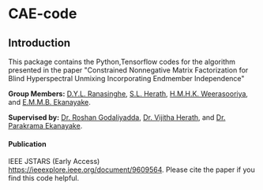 # CAE-code

## Introduction ##
This package contains the Python,Tensorflow codes for the algorithm presented in the paper
"Constrained Nonnegative Matrix Factorization for Blind Hyperspectral Unmixing Incorporating Endmember Independence"

**Group Members:** [D.Y.L. Ranasinghe](https://scholar.google.com/citations?user=sG77m5UAAAAJ&hl=en), [S.L. Herath](https://scholar.google.com/citations?user=bQVsoX0AAAAJ&hl=en), [H.M.H.K. Weerasooriya](https://scholar.google.com/citations?hl=en&user=Oo8KgJsAAAAJ), and [E.M.M.B. Ekanayake](https://scholar.google.com/citations?user=_mg-y68AAAAJ&hl=en).

**Supervised by:** [Dr. Roshan Godaliyadda](https://scholar.google.com/citations?user=6_XOJbsAAAAJ&hl=en), [Dr. Vijitha Herath](https://scholar.google.com/citations?user=f5h5ByUAAAAJ&hl=en), and [Dr. Parakrama Ekanayake](https://scholar.google.com/citations?user=uJvb7zwAAAAJ&hl=en).

#### Publication ####
IEEE JSTARS (Early Access) https://ieeexplore.ieee.org/document/9609564.
Please cite the paper if you find this code helpful.
